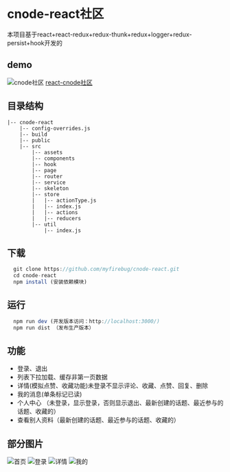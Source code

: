 # cnode-react社区
本项目基于react+react-redux+redux-thunk+redux+logger+redux-persist+hook开发的

## demo
![cnode社区](https://myfirebug.github.io/react-cnode/images/ewm.png)
[react-cnode社区](https://myfirebug.github.io/react-cnode/index.html#/home)

## 目录结构
```
|-- cnode-react
    |-- config-overrides.js
    |-- build
    |-- public
    |-- src
        |-- assets
        |-- components
        |-- hook
        |-- page
        |-- router
        |-- service
        |-- skeleton
        |-- store
        |   |-- actionType.js
        |   |-- index.js
        |   |-- actions
        |   |-- reducers
        |-- util
            |-- index.js

```


## 下载
```javascript
  git clone https://github.com/myfirebug/cnode-react.git
  cd cnode-react
  npm install (安装依赖模块)
```
## 运行
```javascript
  npm run dev (开发版本访问：http://localhost:3000/)
  npm run dist （发布生产版本）
```

## 功能
+ 登录、退出
+ 列表下拉加载、缓存非第一页数据
+ 详情(模拟点赞、收藏功能)未登录不显示评论、收藏、点赞、回复、删除
+ 我的消息(单条标记已读)
+ 个人中心 （未登录，显示登录，否则显示退出、最新创建的话题、最近参与的话题、收藏的）
+ 查看别人资料（最新创建的话题、最近参与的话题、收藏的）

## 部分图片
![首页](https://myfirebug.github.io/react-cnode/images/home.jpg)
![登录](https://myfirebug.github.io/react-cnode/images/login.jpg)
![详情](https://myfirebug.github.io/react-cnode/images/details.jpg)
![我的](https://myfirebug.github.io/react-cnode/images/my.jpg)




